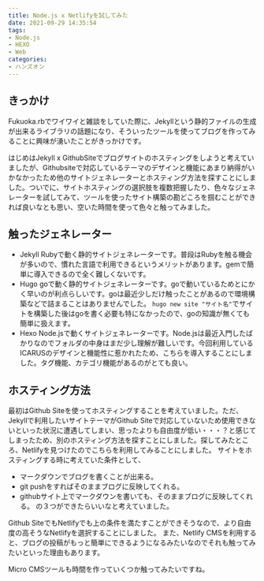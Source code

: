 ```yaml
---
title: Node.js x Netlifyを試してみた
date: 2021-09-29 14:35:54
tags: 
- Node.js
- HEXO
- Web
categories:
- ハンズオン
---
```


## きっかけ
 Fukuoka.rbでワイワイと雑談をしていた際に、Jekyllという静的ファイルの生成が出来るライブラリの話題になり、そういったツールを使ってブログを作ってみることに興味が湧いたことがきっかけです。

 はじめはJekyll x GithubSiteでブログサイトのホスティングをしようと考えていましたが、Githubsiteで対応しているテーマのデザインと機能にあまり納得がいかなかったため他のサイトジェネレーターとホスティング方法を探すことにしました。ついでに、サイトホスティングの選択肢を複数把握したり、色々なジェネレーターを試してみて、ツールを使ったサイト構築の勘どころを掴むことができれば良いなとも思い、空いた時間を使って色々と触ってみました。

## 触ったジェネレーター
- Jekyll
 Rubyで動く静的サイトジェネレーターです。普段はRubyを触る機会が多いので、慣れた言語で利用できるというメリットがあります。gemで簡単に導入できるので全く難しくないです。
- Hugo
 goで動く静的サイトジェネレーターです。goで動いているためとにかく早いのが利点らしいです。goは最近少しだけ触ったことがあるので環境構築などで詰まることはありませんでした。
 `hugo new site "サイト名"`でサイトを構築した後はgoを書く必要も特になかったので、goの知識が無くても簡単に扱えます。
- Hexo
 Node.jsで動くサイトジェネレーターです。Node.jsは最近入門したばかりなのでフォルダの中身はまだ少し理解が難しいです。今回利用しているICARUSのデザインと機能性に惹かれたため、こちらを導入することにしました。タグ機能、カテゴリ機能があるのがとても良い。

 ## ホスティング方法
  最初はGithub Siteを使ってホスティングすることを考えていました。ただ、Jekyllで利用したいサイトテーマがGithub Siteで対応していないため使用できないといった状況に遭遇してしまい、思ったよりも自由度が低い・・・？と感じてしまったため、別のホスティング方法を探すことにしました。探してみたところ、Netlifyを見つけたのでこちらを利用してみることにしました。
  サイトをホスティングする時に考えていた条件として、
  - マークダウンでブログを書くことが出来る。
  - git pushをすればそのままブログに反映してくれる。
  - githubサイト上でマークダウンを書いても、そのままブログに反映してくれる。
の３つができたらいいなと考えていました。

Github SiteでもNetlifyでも上の条件を満たすことができそうなので、より自由度の高そうなNetlifyを選択することにしました。
また、Netlify CMSを利用すると、ブログの投稿がもっと簡単にできるようになるみたいなのでそれも触ってみたいといった理由もあります。

Micro CMSツールも時間を作っていくつか触ってみたいですね。